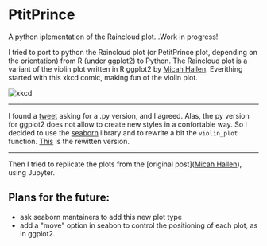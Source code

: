# PtitPrince
A python iplementation of the Raincloud plot...Work in progress!

 I tried to port to python the Raincloud plot (or PetitPrince plot, depending on the orientation) from R (under ggplot2) to Python.  The Raincloud plot is a variant of the violin plot written in R ggplot2 by [Micah Hallen](https://micahallen.org/2018/03/15/introducing-raincloud-plots/). Everithing started with  this xkcd comic, making fun of the violin plot.

![xkcd](https://imgs.xkcd.com/comics/violin_plots.png)

---

I found a [tweet](https://twitter.com/flxrue/status/974639616912478210) asking for a .py version, and I agreed. Alas, the py version for ggplot2 does not allow to create new styles in a confortable way. So I decided to use the [seaborn](https://seaborn.pydata.org/) library and to rewrite a bit the `violin_plot` function. [This](half_viol.py) is the rewitten version.

---

Then I tried to replicate the plots from the [original post]([Micah Hallen](https://micahallen.org/2018/03/15/introducing-raincloud-plots/)), using Jupyter.

## Plans for the future:

 * ask seaborn mantainers to add this new plot type
 * add a "move" option in seabon to control the positioning of each plot, as in ggplot2.